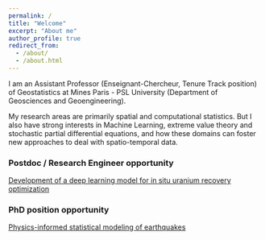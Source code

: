 ```yaml
---
permalink: /
title: "Welcome"
excerpt: "About me"
author_profile: true
redirect_from: 
  - /about/
  - /about.html
---
```



I am an Assistant Professor (Enseignant-Chercheur, Tenure Track position) of Geostatistics at  Mines Paris - PSL University (Department of Geosciences and Geoengineering).

My research areas are primarily spatial and computational statistics. But I also have strong interests in Machine Learning, extreme value theory and stochastic partial differential equations, and how these domains can foster new approaches to deal with spatio-temporal data. 


### Postdoc / Research Engineer opportunity
[Development of a deep learning model for in situ uranium recovery optimization](../files/2023_ISR_MachineLearning_ENG.pdf) 

### PhD position opportunity
[Physics-informed statistical modeling of earthquakes](../files/physics-informed_statistical_modeling_earthquakes.pdf) 
